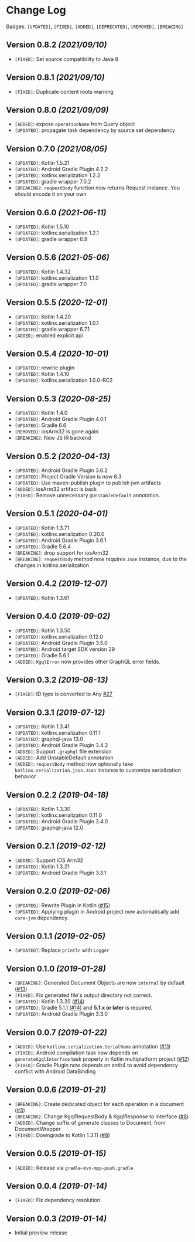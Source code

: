 Change Log
===

Badges: `[UPDATED]`, `[FIXED]`, `[ADDED]`, `[DEPRECATED]`, `[REMOVED]`,  `[BREAKING]`

Version 0.8.2 *(2021/09/10)*
---

* `[FIXED]`: Set source compatibility to Java 8

Version 0.8.1 *(2021/09/10)*
---

* `[FIXED]`: Duplicate content roots warning

Version 0.8.0 *(2021/09/09)*
---

* `[ADDED]`: expose `operationName` from Query object
* `[UPDATED]`: propagate task dependency by source set dependency

Version 0.7.0 *(2021/08/05)*
---

* `[UPDATED]`: Kotlin 1.5.21
* `[UPDATED]`: Android Gradle Plugin 4.2.2
* `[UPDATED]`: kotlinx.serialization 1.2.2
* `[UPDATED]`: gradle wrapper 7.0.2
* `[BREAKING]`: `requestBody` function now returns Request instance. You should encode it on your own

Version 0.6.0 *(2021-06-11)*
---

* `[UPDATED]`: Kotlin 1.5.10
* `[UPDATED]`: kotlinx.serialization 1.2.1
* `[UPDATED]`: gradle wrapper 6.9

Version 0.5.6 *(2021-05-06)*
---

* `[UPDATED]`: Kotlin 1.4.32
* `[UPDATED]`: kotlinx.serialization 1.1.0
* `[UPDATED]`: gradle wrapper 7.0

Version 0.5.5 *(2020-12-01)*
---

* `[UPDATED]`: Kotlin 1.4.20
* `[UPDATED]`: kotlinx.serialization 1.0.1
* `[UPDATED]`: gradle wrapper 6.7.1
* `[ADDED]`: enabled explicit api

Version 0.5.4 *(2020-10-01)*
---

* `[UPDATED]`: rewrite plugin
* `[UPDATED]`: Kotlin 1.4.10
* `[UPDATED]`: kotlinx.serialization 1.0.0-RC2

Version 0.5.3 *(2020-08-25)*
---

* `[UPDATED]`: Kotlin 1.4.0
* `[UPDATED]`: Android Gradle Plugin 4.0.1
* `[UPDATED]`: Gradle 6.6
* `[REMOVED]`: iosArm32 is gone again
* `[BREAKING]`: New JS IR backend

Version 0.5.2 *(2020-04-13)*
---

* `[UPDATED]`: Android Gradle Plugin 3.6.2
* `[UPDATED]`: Project Gradle Version is now 6.3
* `[UPDATED]`: Use maven-publish plugin to publish jvm artifacts
* `[ADDED]`: iosArm32 artifact is back
* `[FIXED]`: Remove unnecessary `@UnstableDefault` annotation.

Version 0.5.1 *(2020-04-01)*
---

* `[UPDATED]`: Kotlin 1.3.71
* `[UPDATED]`: kotlinx.serialization 0.20.0
* `[UPDATED]`: Android Gradle Plugin 3.6.1
* `[UPDATED]`: Gradle 5.6.4
* `[BREAKING]`: drop support for iosArm32
* `[BREAKING]`: `requestBody` method now requires `Json` instance, due to the changes in kotlinx.serialization

Version 0.4.2 *(2019-12-07)*
---

* `[UPDATED]`: Kotlin 1.3.61

Version 0.4.0 *(2019-09-02)*
---

* `[UPDATED]`: Kotlin 1.3.50
* `[UPDATED]`: kotlinx.serialization 0.12.0
* `[UPDATED]`: Android Gradle Plugin 3.5.0
* `[UPDATED]`: Android target SDK version 29
* `[UPDATED]`: Gradle 5.6.1
* `[ADDED]`: `KgqlError` now provides other GraphQL error fields.

Version 0.3.2 *(2019-08-13)*
---

* `[FIXED]`: ID type is converted to Any [#27](https://github.com/yshrsmz/kgql/issues/27)

Version 0.3.1 *(2019-07-12)*
---

* `[UPDATED]`: Kotlin 1.3.41
* `[UPDATED]`: kotlinx.serialization 0.11.1
* `[UPDATED]`: graphql-java 13.0
* `[UPDATED]`: Android Gradle Plugin 3.4.2
* `[ADDED]`: Support `.graphql` file extension
* `[ADDED]`: Add UnstableDefault annotation
* `[ADDED]`: `requestBody` method now optionally take `kotlinx.serialization.json.Json` instance to customize
  serialization behavior

Version 0.2.2 *(2019-04-18)*
---

* `[UPDATED]`: Kotlin 1.3.30
* `[UPDATED]`: kotlinx.serialization 0.11.0
* `[UPDATED]`: Android Gradle Plugin 3.4.0
* `[UPDATED]`: graphql-java 12.0

Version 0.2.1 *(2019-02-12)*
---

* `[ADDED]`: Support iOS Arm32
* `[UPDATED]`: Kotlin 1.3.21
* `[UPDATED]`: Android Gradle Plugin 3.3.1

Version 0.2.0 *(2019-02-06)*
---

* `[UPDATED]`: Rewrite Plugin in Kotlin ([#15](https://github.com/yshrsmz/kgql/issues/15))
* `[UPDATED]`: Applying plugin in Android project now automatically add `core-jvm` dependency.

Version 0.1.1 *(2019-02-05)*
---

* `[UPDATED]`: Replace `println` with `Logger`

Version 0.1.0 *(2019-01-28)*
---

* `[BREAKING]`: Generated Document Objects are now `internal` by
  default ([#13](https://github.com/yshrsmz/kgql/issues/13))
* `[FIXED]`: Fix generated file's output directory not correct.
* `[UPDATED]`: Kotlin 1.3.20 ([#14](https://github.com/yshrsmz/kgql/issues/14))
* `[UPDATED]`: Gradle 5.1.1 ([#14](https://github.com/yshrsmz/kgql/issues/14)) and __5.1.x or later__ is required.
* `[UPDATED]`: Android Gradle Plugin 3.3.0

Version 0.0.7 *(2019-01-22)*
---

* `[ADDED]`: Use `kotlinx.serialization.SerialName` annotation ([#11](https://github.com/yshrsmz/kgql/issues/11))
* `[FIXED]`: Android compilation task now depends on `generateKgqlInterface` task properly in Kotlin multiplatform
  project ([#12](https://github.com/yshrsmz/kgql/issues/12))
* `[FIXED]`: Gradle Plugin now depends on antlr4 to avoid dependency conflict with Android DataBinding

Version 0.0.6 *(2019-01-21)*
---

* `[BREAKING]`: Create dedicated object for each operation in a
  document ([#3](https://github.com/yshrsmz/kgql/issues/3))
* `[BREAKING]`: Change KgqlRequestBody & KgqlResponse to interface ([#8](https://github.com/yshrsmz/kgql/issues/8))
* `[ADDED]`: Change suffix of generate classes to Document, from DocumentWrapper
* `[FIXED]`: Downgrade to Kotlin 1.3.11 ([#8](https://github.com/yshrsmz/kgql/issues/8))

Version 0.0.5 *(2019-01-15)*
---

* `[ADDED]`: Release via `gradle-mvn-mpp-push.gradle`

Version 0.0.4 *(2019-01-14)*
---

* `[FIXED]`: Fix dependency resolution

Version 0.0.3 *(2019-01-14)*
---

* Initial preview release

